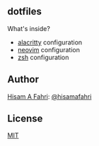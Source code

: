 ## dotfiles

What's inside?

- [alacritty](https://alacritty.org/) configuration
- [neovim](https://neovim.io/) configuration
- [zsh](https://ohmyz.sh/) configuration

## Author

[Hisam A Fahri](https://hisamafahri.com): [@hisamafahri](https://github.com/hisamafahri)

## License

[MIT](LICENSE)

